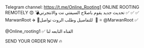 Telegram channel:
https://t.me/Online_Rooting1
ONLINE ROOTING REMOTELY 😍
💣تحديث جديد يقوم باصلاح السيفتي نت والانتجرتي ✅ ✅ ✅
MarwanRoot ✈️
🔰للتفاصيل وطلب الروت تواصل  🔰
⭐ @MarwanRoot ✅

@Online_rooting1 ✅ القناه التابعه لنا

SEND YOUR ORDER NOW 🔥
